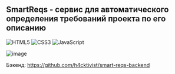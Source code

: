 ## SmartReqs - сервис для автоматического определения требований проекта по его описанию

![HTML5](https://img.shields.io/badge/html5-%23E34F26.svg?style=for-the-badge&logo=html5&logoColor=white)
![CSS3](https://img.shields.io/badge/css3-%231572B6.svg?style=for-the-badge&logo=css3&logoColor=white)
![JavaScript](https://img.shields.io/badge/javascript-%23323330.svg?style=for-the-badge&logo=javascript&logoColor=%23F7DF1E)

![image](https://github.com/user-attachments/assets/ee3478bb-952c-47b9-98ef-de327671672c)

Бэкенд: https://github.com/h4cktivist/smart-reqs-backend

